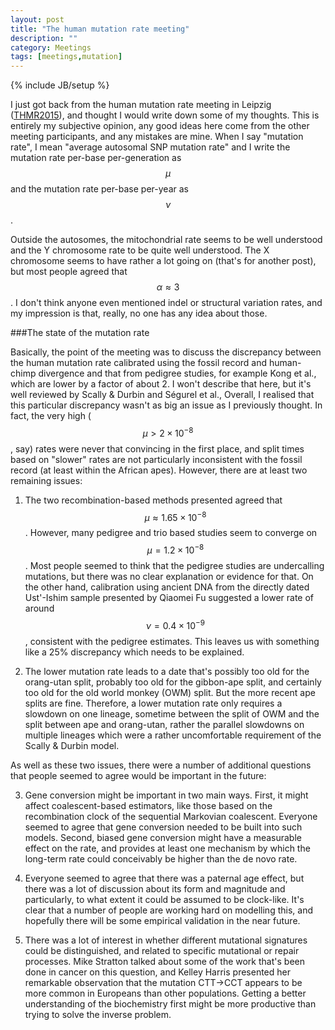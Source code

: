 ```yaml
---
layout: post
title: "The human mutation rate meeting"
description: ""
category: Meetings
tags: [meetings,mutation]
---
```

{% include JB/setup %}

I just got back from the human mutation rate meeting in Leipzig ([THMR2015](http://www.eva.mpg.de/genetics/conferences/THMR2015)), and thought I would write down some of my thoughts. This is entirely my subjective opinion, any good ideas here come from the other meeting participants, and any mistakes are mine. When I say "mutation rate", I mean "average autosomal SNP mutation rate" and I write the mutation rate per-base per-generation as $$\mu$$ and the mutation rate per-base per-year as $$\nu$$. 

Outside the autosomes, the mitochondrial rate seems to be well understood and the Y chromosome rate to be quite well understood. The X chromosome seems to have rather a lot going on (that's for another post), but most people agreed that $$\alpha \approx 3$$. I don't think anyone even mentioned indel or structural variation rates, and my impression is that, really, no one has any idea about those. 

###The state of the mutation rate

Basically, the point of the meeting was to discuss the discrepancy between the human mutation rate calibrated using the fossil record and human-chimp divergence and that from pedigree studies, for example Kong et al., which are lower by a factor of about 2. I won't describe that here, but it's well reviewed by Scally & Durbin and Ségurel et al.,  Overall, I realised that this particular discrepancy wasn't as big an issue as I previously thought. In fact, the very high ($$\mu\gt 2\times10^{-8}$$, say) rates were never that convincing in the first place,  and split times based on "slower" rates are not particularly inconsistent with the fossil record  (at least within the African apes). However, there are at least two remaining issues: 

1. The two recombination-based methods presented agreed that $$\mu \approx 1.65\times10^{-8}$$. However, many pedigree and trio based studies seem to converge on $$\mu=1.2\times10^{-8}$$. Most people seemed to think that the pedigree studies are undercalling mutations, but there was no clear explanation or evidence for that. On the other hand, calibration using ancient DNA from the directly dated Ust'-Ishim sample presented by Qiaomei Fu suggested a lower rate of around $$\nu=0.4\times10^{-9}$$, consistent with the pedigree estimates. This leaves us with something like a 25% discrepancy which needs to be explained. 

2. The lower mutation rate leads to a date that's possibly too old for the orang-utan split, probably too old for the gibbon-ape split, and certainly too old for the old world monkey (OWM) split. But the more recent ape splits are fine. Therefore, a lower mutation rate only requires a slowdown on one lineage, sometime between the split of OWM and the split between ape and orang-utan, rather the parallel slowdowns on multiple lineages which were a rather uncomfortable requirement of the Scally & Durbin model. 



As well as these two issues, there were a number of additional questions that people seemed to agree would be important in the future:

3. Gene conversion might be important in two main ways. First, it might affect coalescent-based estimators, like those based on the recombination clock of the sequential Markovian coalescent. Everyone seemed to agree that gene conversion needed to be built into such models. Second, biased gene conversion might have a measurable effect on the rate, and provides at least one mechanism by which the long-term rate could conceivably be higher than the de novo rate.

4. Everyone seemed to agree that there was a paternal age effect, but there was a lot of discussion about its form and magnitude and particularly, to what extent it could be assumed to be clock-like. It's clear that a number of people are working hard on modelling this, and hopefully there will be some empirical validation in the near future. 

5. There was a lot of interest in whether different mutational signatures could be distinguished, and related to specific mutational or repair processes. Mike Stratton talked about some of the work that's been done in cancer on this question, and Kelley Harris presented her remarkable observation that the mutation CTT->CCT appears to be more common in Europeans than other populations. Getting a better understanding of the biochemistry first might be more productive than trying to solve the inverse problem. 




